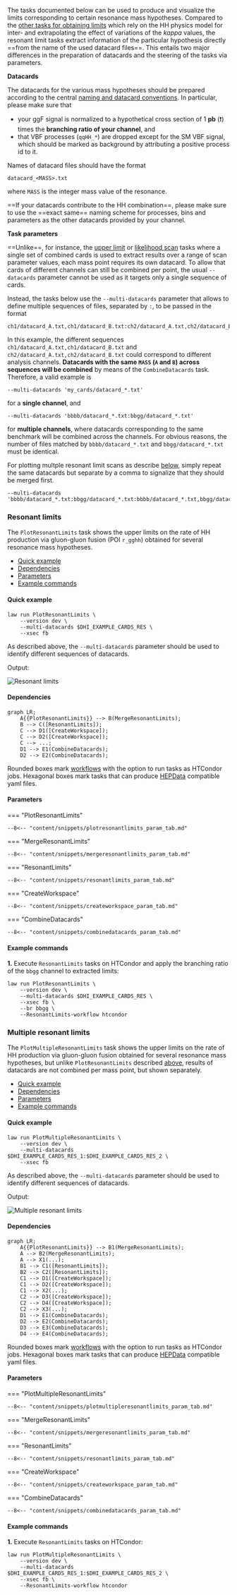 The tasks documented below can be used to produce and visualize the limits corresponding to certain resonance mass hypotheses.
Compared to the [other tasks for obtaining limits](limits.md) which rely on the HH physics model for inter- and extrapolating the effect of variations of the *kappa* values, the resonant limit tasks extract information of the particular hypothesis directly ==from the name of the used datacard files==.
This entails two major differences in the preparation of datacards and the steering of the tasks via parameters.

**Datacards**

The datacards for the various mass hypotheses should be prepared according to the central [naming and datacard conventions](https://gitlab.cern.ch/hh/naming-conventions#hh-signals-for-resonant-results).
In particular, please make sure that

- your ggF signal is normalized to a hypothetical cross section of 1 **pb** (❗️) times the **branching ratio of your channel**, and
- that VBF processes (`qqHH_*`) are dropped except for the SM VBF signal, which should be marked as background by attributing a positive process id to it.

Names of datacard files should have the format

```
datacard_<MASS>.txt
```

where `MASS` is the integer mass value of the resonance.

==If your datacards contribute to the HH combination==, please make sure to use the ==exact same== naming scheme for processes, bins and parameters as the other datacards provided by your channel.

**Task parameters**

==Unlike==, for instance, the [upper limit](limits.md#limit-on-poi-vs-scan-parameter) or [likelihood scan](likelihood.md#single-likelihood-profiles) tasks where a single set of combined cards is used to extract results over a range of scan parameter values, each mass point requires its own datacard.
To allow that cards of different channels can still be combined per point, the usual `--datacards` parameter cannot be used as it targets only a single sequence of cards.

Instead, the tasks below use the `--multi-datacards` parameter that allows to define multiple sequences of files, separated by `:`, to be passed in the format

```
ch1/datacard_A.txt,ch1/datacard_B.txt:ch2/datacard_A.txt,ch2/datacard_B.txt:...
```

In this example, the different sequences `ch1/datacard_A.txt,ch1/datacard_B.txt` and `ch2/datacard_A.txt,ch2/datacard_B.txt` could correspond to different analysis channels.
**Datacards with the same `MASS` (`A` and `B`) across sequences will be combined** by means of the `CombineDatacards` task.
Therefore, a valid example is

```shell
--multi-datacards 'my_cards/datacard_*.txt'
```

for a **single channel**, and

```shell
--multi-datacards 'bbbb/datacard_*.txt:bbgg/datacard_*.txt'
```

for **multiple channels**, where datacards corresponding to the same benchmark will be combined across the channels.
For obvious reasons, the number of files matched by `bbbb/datacard_*.txt` and `bbgg/datacard_*.txt` must be identical.

For plotting multple resonant limit scans as describe [below](#multiple-resonant-limits), simply repeat the same datacards but separate by a comma to signalize that they should be merged first.

```shell
--multi-datacards 'bbbb/datacard_*.txt:bbgg/datacard_*.txt:bbbb/datacard_*.txt,bbgg/datacard_*.txt'
```


### Resonant limits

The `PlotResonantLimits` task shows the upper limits on the rate of HH production via gluon-gluon fusion (POI `r_gghh`) obtained for several resonance mass hypotheses.

- [Quick example](#quick-example)
- [Dependencies](#dependencies)
- [Parameters](#parameters)
- [Example commands](#example-commands)


#### Quick example

```shell
law run PlotResonantLimits \
    --version dev \
    --multi-datacards $DHI_EXAMPLE_CARDS_RES \
    --xsec fb
```

As described above, the `--multi-datacards` parameter should be used to identify different sequences of datacards.

Output:

![Resonant limits](../images/limits__res.png)


#### Dependencies

```mermaid
graph LR;
    A{{PlotResonantLimits}} --> B(MergeResonantLimits);
    B --> C([ResonantLimits]);
    C --> D1([CreateWorkspace]);
    C --> D2([CreateWorkspace]);
    C --> ...;
    D1 --> E1(CombineDatacards);
    D2 --> E2(CombineDatacards);
```

Rounded boxes mark [workflows](practices.md#workflows) with the option to run tasks as HTCondor jobs.
Hexagonal boxes mark tasks that can produce [HEPData](https://hepdata-submission.readthedocs.io/en/latest/) compatible yaml files.


#### Parameters

=== "PlotResonantLimits"

    --8<-- "content/snippets/plotresonantlimits_param_tab.md"

=== "MergeResonantLimits"

    --8<-- "content/snippets/mergeresonantlimits_param_tab.md"

=== "ResonantLimits"

    --8<-- "content/snippets/resonantlimits_param_tab.md"

=== "CreateWorkspace"

    --8<-- "content/snippets/createworkspace_param_tab.md"

=== "CombineDatacards"

    --8<-- "content/snippets/combinedatacards_param_tab.md"


#### Example commands

**1.** Execute `ResonantLimits` tasks on HTCondor and apply the branching ratio of the `bbgg` channel to extracted limits:

```shell hl_lines="5-6"
law run PlotResonantLimits \
    --version dev \
    --multi-datacards $DHI_EXAMPLE_CARDS_RES \
    --xsec fb \
    --br bbgg \
    --ResonantLimits-workflow htcondor
```


### Multiple resonant limits

The `PlotMultipleResonantLimits` task shows the upper limits on the rate of HH production via gluon-gluon fusion obtained for several resonance mass hypotheses, but unlike `PlotResonantLimits` described [above](#benchmark-limits), results of datacards are not combined per mass point, but shown separately.

- [Quick example](#quick-example1)
- [Dependencies](#dependencies_1)
- [Parameters](#parameters_1)
- [Example commands](#example-commands_1)


#### Quick example

```shell
law run PlotMultipleResonantLimits \
    --version dev \
    --multi-datacards $DHI_EXAMPLE_CARDS_RES_1:$DHI_EXAMPLE_CARDS_RES_2 \
    --xsec fb
```

As described above, the `--multi-datacards` parameter should be used to identify different sequences of datacards.

Output:

![Multiple resonant limits](../images/multilimits__res.png)


#### Dependencies

```mermaid
graph LR;
    A{{PlotResonantLimits}} --> B1(MergeResonantLimits);
    A --> B2(MergeResonantLimits);
    A --> X1(...);
    B1 --> C1([ResonantLimits]);
    B2 --> C2([ResonantLimits]);
    C1 --> D1([CreateWorkspace]);
    C1 --> D2([CreateWorkspace]);
    C1 --> X2(...);
    C2 --> D3([CreateWorkspace]);
    C2 --> D4([CreateWorkspace]);
    C2 --> X3(...);
    D1 --> E1(CombineDatacards);
    D2 --> E2(CombineDatacards);
    D3 --> E3(CombineDatacards);
    D4 --> E4(CombineDatacards);
```

Rounded boxes mark [workflows](practices.md#workflows) with the option to run tasks as HTCondor jobs.
Hexagonal boxes mark tasks that can produce [HEPData](https://hepdata-submission.readthedocs.io/en/latest/) compatible yaml files.


#### Parameters

=== "PlotMultipleResonantLimits"

    --8<-- "content/snippets/plotmultipleresonantlimits_param_tab.md"

=== "MergeResonantLimits"

    --8<-- "content/snippets/mergeresonantlimits_param_tab.md"

=== "ResonantLimits"

    --8<-- "content/snippets/resonantlimits_param_tab.md"

=== "CreateWorkspace"

    --8<-- "content/snippets/createworkspace_param_tab.md"

=== "CombineDatacards"

    --8<-- "content/snippets/combinedatacards_param_tab.md"


#### Example commands

**1.** Execute `ResonantLimits` tasks on HTCondor:

```shell hl_lines="5"
law run PlotMultipleResonantLimits \
    --version dev \
    --multi-datacards $DHI_EXAMPLE_CARDS_RES_1:$DHI_EXAMPLE_CARDS_RES_2 \
    --xsec fb \
    --ResonantLimits-workflow htcondor
```
